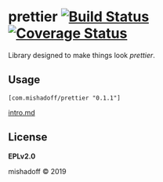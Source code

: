 # prettier [![Build Status](https://travis-ci.org/mishadoff/prettier.svg?branch=master)](https://travis-ci.org/mishadoff/prettier) [![Coverage Status](https://coveralls.io/repos/github/mishadoff/prettier/badge.svg?branch=master)](https://coveralls.io/github/mishadoff/prettier?branch=master)

Library designed to make things look _prettier_.

## Usage

`[com.mishadoff/prettier "0.1.1"]`


[intro.md](https://github.com/mishadoff/prettier/blob/master/doc/intro.md)

## License

**EPLv2.0** 

mishadoff © 2019 
